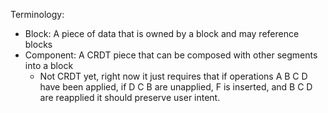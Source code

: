 Terminology:

- Block: A piece of data that is owned by a block and may reference blocks
- Component: A CRDT piece that can be composed with other segments into a block
  - Not CRDT yet, right now it just requires that if operations A B C D have been applied, if D C B
    are unapplied, F is inserted, and B C D are reapplied it should preserve user intent.